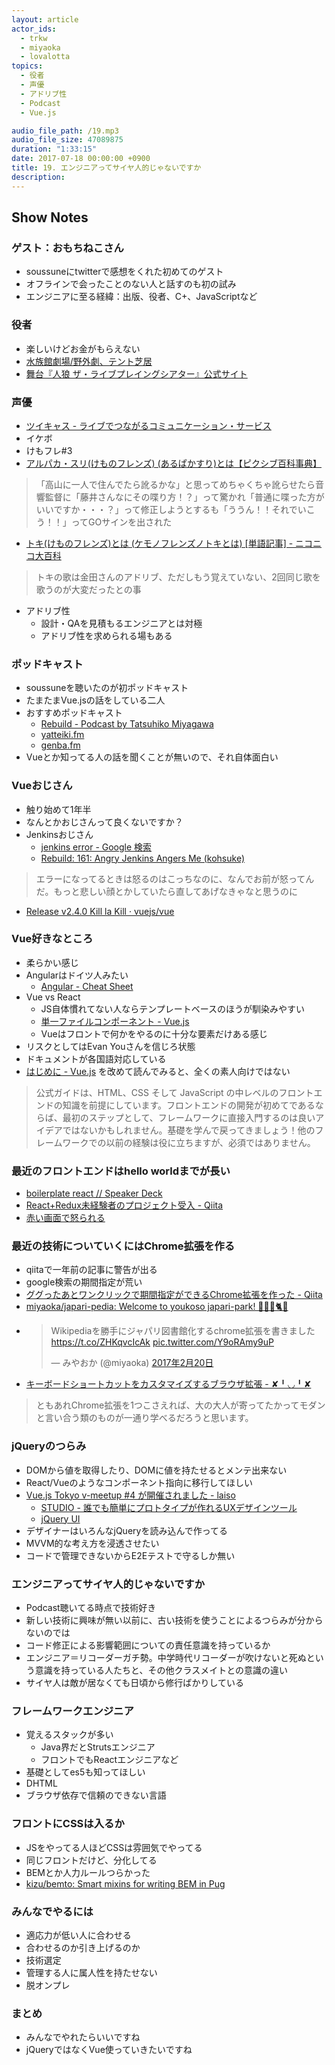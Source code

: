 ```yaml
---
layout: article
actor_ids:
  - trkw
  - miyaoka
  - lovalotta
topics:
  - 役者
  - 声優
  - アドリブ性
  - Podcast
  - Vue.js

audio_file_path: /19.mp3
audio_file_size: 47089875
duration: "1:33:15"
date: 2017-07-18 00:00:00 +0900
title: 19. エンジニアってサイヤ人的じゃないですか
description:
---
```


## Show Notes

### ゲスト：おもちねこさん
- soussuneにtwitterで感想をくれた初めてのゲスト
- オフラインで会ったことのない人と話すのも初の試み
- エンジニアに至る経緯：出版、役者、C+、JavaScriptなど

### 役者
- 楽しいけどお金がもらえない
- [水族館劇場/野外劇、テント芝居](http://www.suizokukangekijou.com/)
- [舞台『人狼 ザ・ライブプレイングシアター』公式サイト](http://7th-castle.com/jinrou/)

### 声優
- [ツイキャス - ライブでつながるコミュニケーション・サービス](http://twitcasting.tv/)
- イケボ
- けもフレ#3
- [アルパカ・スリ(けものフレンズ) (あるぱかすり)とは【ピクシブ百科事典】](https://dic.pixiv.net/a/%E3%82%A2%E3%83%AB%E3%83%91%E3%82%AB%E3%83%BB%E3%82%B9%E3%83%AA%28%E3%81%91%E3%82%82%E3%81%AE%E3%83%95%E3%83%AC%E3%83%B3%E3%82%BA%29)

> 「高山に一人で住んでたら訛るかな」と思ってめちゃくちゃ訛らせたら音響監督に「藤井さんなにその喋り方！？」って驚かれ「普通に喋った方がいいですか・・・？」って修正しようとするも「ううん！！それでいこう！！」ってGOサインを出された

- [トキ(けものフレンズ)とは (ケモノフレンズノトキとは) [単語記事] - ニコニコ大百科](http://dic.nicovideo.jp/a/%E3%83%88%E3%82%AD%28%E3%81%91%E3%82%82%E3%81%AE%E3%83%95%E3%83%AC%E3%83%B3%E3%82%BA%29)

> トキの歌は金田さんのアドリブ、ただしもう覚えていない、2回同じ歌を歌うのが大変だったとの事

- アドリブ性
  - 設計・QAを見積もるエンジニアとは対極
  - アドリブ性を求められる場もある

### ポッドキャスト
- soussuneを聴いたのが初ポッドキャスト
- たまたまVue.jsの話をしている二人
- おすすめポッドキャスト
  - [Rebuild - Podcast by Tatsuhiko Miyagawa](https://rebuild.fm/)
  - [yatteiki.fm](https://yatteiki.fm/)
  - [genba.fm](https://genba.fm/)
- Vueとか知ってる人の話を聞くことが無いので、それ自体面白い

### Vueおじさん
- 触り始めて1年半
- なんとかおじさんって良くないですか？
- Jenkinsおじさん
  - [jenkins error - Google 検索](https://www.google.co.jp/search?q=jenkins+error&tbm=isch)
  - [Rebuild: 161: Angry Jenkins Angers Me (kohsuke)](https://rebuild.fm/161/)

> エラーになってるときは怒るのはこっちなのに、なんでお前が怒ってんだ。もっと悲しい顔とかしていたら直してあげなきゃなと思うのに

- [Release v2.4.0 Kill la Kill · vuejs/vue](https://github.com/vuejs/vue/releases/tag/v2.4.0)

### Vue好きなところ
- 柔らかい感じ
- Angularはドイツ人みたい
  - [Angular - Cheat Sheet](https://angular.io/guide/cheatsheet)
- Vue vs React
  - JS自体慣れてない人ならテンプレートベースのほうが馴染みやすい
  - [単一ファイルコンポーネント - Vue.js](https://jp.vuejs.org/v2/guide/single-file-components.html)
  - Vueはフロントで何かをやるのに十分な要素だけある感じ
- リスクとしてはEvan Youさんを信じろ状態
- ドキュメントが各国語対応している
- [はじめに - Vue.js](https://jp.vuejs.org/v2/guide/index.html) を改めて読んでみると、全くの素人向けではない

> 公式ガイドは、HTML、CSS そして JavaScript の中レベルのフロントエンドの知識を前提にしています。フロントエンドの開発が初めてであるならば、最初のステップとして、フレームワークに直接入門するのは良いアイデアではないかもしれません。基礎を学んで戻ってきましょう！他のフレームワークでの以前の経験は役に立ちますが、必須ではありません。

### 最近のフロントエンドはhello worldまでが長い
- [boilerplate react // Speaker Deck](https://speakerdeck.com/ne_sachirou/boilerplate-react)
- [React+Redux未経験者のプロジェクト受入 - Qiita](http://qiita.com/nabepon/items/22ec2f486f9543b0dd52)
- [赤い画面で怒られる](https://github.com/commissure/redbox-react/blob/master/README.md)

### 最近の技術についていくにはChrome拡張を作る
- qiitaで一年前の記事に警告が出る
- google検索の期間指定が荒い
- [ググったあとワンクリックで期間指定ができるChrome拡張を作った - Qiita](http://qiita.com/ktrysmt/items/87370a3ef4b5234e6e09)
- [miyaoka/japari-pedia: Welcome to youkoso japari-park! 🌴💥🚕🐈😧](https://github.com/miyaoka/japari-pedia)
- <blockquote class="twitter-tweet" data-lang="ja"><p lang="ja" dir="ltr">Wikipediaを勝手にジャパリ図書館化するchrome拡張を書きました <a href="https://t.co/ZHKqvcIcAk">https://t.co/ZHKqvcIcAk</a> <a href="https://t.co/Y9oRAmy9uP">pic.twitter.com/Y9oRAmy9uP</a></p>&mdash; みやおか (@miyaoka) <a href="https://twitter.com/miyaoka/status/833650455947341824">2017年2月20日</a></blockquote>
- [キーボードショートカットをカスタマイズするブラウザ拡張 - ✘╹◡╹✘](http://r7kamura.hatenablog.com/entry/2016/11/10/090029)

> ともあれChrome拡張を1つこさえれば、大の大人が寄ってたかってモダンと言い合う類のものが一通り学べるだろうと思います。

### jQueryのつらみ
- DOMから値を取得したり、DOMに値を持たせるとメンテ出来ない
- React/Vueのようなコンポーネント指向に移行してほしい
- [Vue.js Tokyo v-meetup #4 が開催されました - laiso](http://blog.lai.so/entry/2017/07/08/Vue_js_Tokyo_v-meetup_%234_%E3%81%8C%E9%96%8B%E5%82%AC%E3%81%95%E3%82%8C%E3%81%BE%E3%81%97%E3%81%9F)
  - [STUDIO - 誰でも簡単にプロトタイプが作れるUXデザインツール](https://ohako.studio/ja)
  - [jQuery UI](https://jqueryui.com/)
- デザイナーはいろんなjQueryを読み込んで作ってる
- MVVM的な考え方を浸透させたい
- コードで管理できないからE2Eテストで守るしか無い

### エンジニアってサイヤ人的じゃないですか
- Podcast聴いてる時点で技術好き
- 新しい技術に興味が無い以前に、古い技術を使うことによるつらみが分からないのでは
- コード修正による影響範囲についての責任意識を持っているか
- エンジニア＝リコーダーガチ勢。中学時代リコーダーが吹けないと死ぬという意識を持っている人たちと、その他クラスメイトとの意識の違い
- サイヤ人は敵が居なくても日頃から修行ばかりしている

### フレームワークエンジニア
- 覚えるスタックが多い
  - Java界だとStrutsエンジニア
  - フロントでもReactエンジニアなど
- 基礎としてes5も知ってほしい
- DHTML
- ブラウザ依存で信頼のできない言語

### フロントにCSSは入るか
- JSをやってる人ほどCSSは雰囲気でやってる
- 同じフロントだけど、分化してる
- BEMとか人力ルールつらかった
- [kizu/bemto: Smart mixins for writing BEM in Pug](https://github.com/kizu/bemto)

### みんなでやるには
- 適応力が低い人に合わせる
- 合わせるのか引き上げるのか
- 技術選定
- 管理する人に属人性を持たせない
- 脱オンプレ

### まとめ
- みんなでやれたらいいですね
- jQueryではなくVue使っていきたいですね

<script async src="//platform.twitter.com/widgets.js" charset="utf-8"></script>
